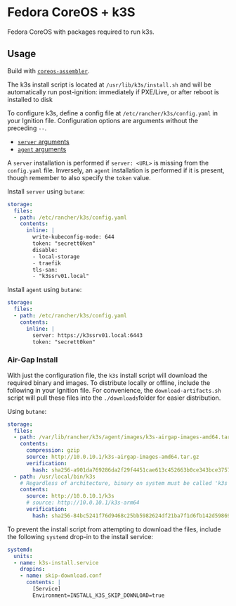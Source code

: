 # Fedora CoreOS + k3S

Fedora CoreOS with packages required to run k3s.

## Usage

Build with [`coreos-assembler`](https://github.com/coreos/coreos-assembler).

The k3s install script is located at `/usr/lib/k3s/install.sh` and will be
automatically run post-ignition: immediately if PXE/Live, or after reboot is
installed to disk

To configure k3s, define a config file at `/etc/rancher/k3s/config.yaml` in your
Ignition file. Configuration options are arguments without the preceding `--`.

* [`server` arguments](https://rancher.com/docs/k3s/latest/en/installation/install-options/server-config/)
* [`agent` arguments](https://rancher.com/docs/k3s/latest/en/installation/install-options/agent-config/)

A `server` installation is performed if `server: <URL>` is missing from the
`config.yaml` file. Inversely, an `agent` installation is performed if it is
present, though remember to also specify the `token` value.

Install `server` using `butane`:

```yaml
storage:
  files:
  - path: /etc/rancher/k3s/config.yaml
    contents:
      inline: |
        write-kubeconfig-mode: 644
        token: "secrett0ken"
        disable:
        - local-storage
        - traefik
        tls-san:
        - "k3ssrv01.local"
```

Install `agent` using `butane`:

```yaml
storage:
  files:
  - path: /etc/rancher/k3s/config.yaml
    contents:
      inline: |
        server: https://k3ssrv01.local:6443
        token: "secrett0ken"
```

### Air-Gap Install

With just the configuration file, the `k3s` install script will download the
required binary and images. To distribute locally or offline, include the
following in your Ignition file. For convenience, the `download-artifacts.sh`
script will pull these files into the `./downloads`folder for easier
distribution.

Using `butane`:

```yaml
storage:
  files:
  - path: /var/lib/rancher/k3s/agent/images/k3s-airgap-images-amd64.tar
    contents:
      compression: gzip
      source: http://10.0.10.1/k3s-airgap-images-amd64.tar.gz
      verification:
        hash: sha256-a901da769286da2f29f4451cae613c452663b0ce343bce37571c677d81533b5d
  - path: /usr/local/bin/k3s
    # Regardless of architecture, binary on system must be called 'k3s'
    contents:
      source: http://10.0.10.1/k3s
      # source: http://10.0.10.1/k3s-arm64
      verification:
        hash: sha256-84bc5241f76d9468c25bb5982624df21ba7f1d6fb142d5986912dca82577d6f7
```

To prevent the install script from attempting to download the files, include the
following `systemd` drop-in to the install service:

```yaml
systemd:
  units:
  - name: k3s-install.service
    dropins:
    - name: skip-download.conf
      contents: |
        [Service]
        Environment=INSTALL_K3S_SKIP_DOWNLOAD=true
```
